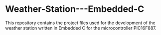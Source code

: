 # Weather-Station---Embedded-C

This repository contains the project files used for the development of the weather station written in Embedded C for the microcontroller PIC16F887.
